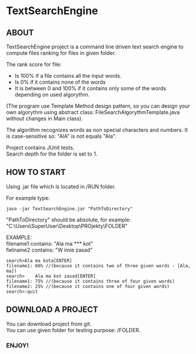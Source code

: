 # TextSearchEngine 
## ABOUT
TextSearchEngine project is a command line driven text search engine to compute files ranking for files in given folder. 

The rank score for file:
* Is 100% if a file contains all the input words.
* Is 0% if it contains none of the words
* It is between 0 and 100% if it contains only some of the words depending on used algorythm.   

(The program use Template Method design pattern, so you can design your own algorythm using abstract class: FileSearchAlgorythmTemplate.java without changes in Main class).

The algorithm recognizes words as non special characters and numbers. It is case-sensitive so:
"AlA" is not equals "Ala".

Project contains JUnit tests.   
Search depth for the folder is set to 1.   

## HOW TO START
Using .jar file which is located in /RUN folder.

For example type:   
```
java -jar TextSearchEngine.jar "PathToDirectory"
```
"PathToDirectory" should be absolute, for example: "C:\Users\SuperUser\Desktop\PROjekty\FOLDER"

EXAMPLE:   
filename1 contains: "Ala ma ***   kot"   
fielname2 contains: "W imie zasad"   
```   
search>Ala ma kota[ENTER]   
filename1: 66% //(because it contains two of three given words - [Ala, ma])   
search>    Ala ma kot zasad[ENTER]   
filename1: 75% //(because it contains three of four given words)   
filename2: 25% //(because it contains one of four given words)   
search>:quit
```

## DOWNLOAD A PROJECT
You can download project from git.   
You can use given folder for testing purpose: /FOLDER.   

### ENJOY!


